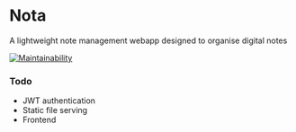 # Nota

A lightweight note management webapp designed to organise digital notes

[![Maintainability](https://api.codeclimate.com/v1/badges/8e9844b60c6665946c17/maintainability)](https://codeclimate.com/github/codemicro/nota/maintainability)

### Todo

* JWT authentication
* Static file serving
* Frontend
